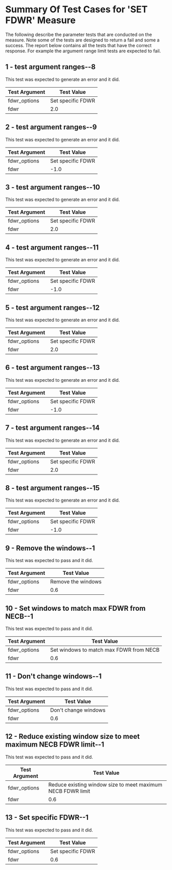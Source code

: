 # Summary Of Test Cases for 'SET FDWR' Measure
 
The following describe the parameter tests that are conducted on the measure. Note some of the 
tests are designed to return a fail and some a success. The report below contains all the tests that 
have the correct response. For example the argument range limit tests are expected to fail. 
 
## 1 - test argument ranges--8
 
This test was expected to generate an error and it did.
 
| Test Argument | Test Value |
| ------------- | ---------- |
| fdwr_options |Set specific FDWR |
| fdwr |2.0 |
 
## 2 - test argument ranges--9
 
This test was expected to generate an error and it did.
 
| Test Argument | Test Value |
| ------------- | ---------- |
| fdwr_options |Set specific FDWR |
| fdwr |-1.0 |
 
## 3 - test argument ranges--10
 
This test was expected to generate an error and it did.
 
| Test Argument | Test Value |
| ------------- | ---------- |
| fdwr_options |Set specific FDWR |
| fdwr |2.0 |
 
## 4 - test argument ranges--11
 
This test was expected to generate an error and it did.
 
| Test Argument | Test Value |
| ------------- | ---------- |
| fdwr_options |Set specific FDWR |
| fdwr |-1.0 |
 
## 5 - test argument ranges--12
 
This test was expected to generate an error and it did.
 
| Test Argument | Test Value |
| ------------- | ---------- |
| fdwr_options |Set specific FDWR |
| fdwr |2.0 |
 
## 6 - test argument ranges--13
 
This test was expected to generate an error and it did.
 
| Test Argument | Test Value |
| ------------- | ---------- |
| fdwr_options |Set specific FDWR |
| fdwr |-1.0 |
 
## 7 - test argument ranges--14
 
This test was expected to generate an error and it did.
 
| Test Argument | Test Value |
| ------------- | ---------- |
| fdwr_options |Set specific FDWR |
| fdwr |2.0 |
 
## 8 - test argument ranges--15
 
This test was expected to generate an error and it did.
 
| Test Argument | Test Value |
| ------------- | ---------- |
| fdwr_options |Set specific FDWR |
| fdwr |-1.0 |
 
## 9 - Remove the windows--1
 
This test was expected to pass and it did.
 
| Test Argument | Test Value |
| ------------- | ---------- |
| fdwr_options |Remove the windows |
| fdwr |0.6 |
 
## 10 - Set windows to match max FDWR from NECB--1
 
This test was expected to pass and it did.
 
| Test Argument | Test Value |
| ------------- | ---------- |
| fdwr_options |Set windows to match max FDWR from NECB |
| fdwr |0.6 |
 
## 11 - Don't change windows--1
 
This test was expected to pass and it did.
 
| Test Argument | Test Value |
| ------------- | ---------- |
| fdwr_options |Don't change windows |
| fdwr |0.6 |
 
## 12 - Reduce existing window size to meet maximum NECB FDWR limit--1
 
This test was expected to pass and it did.
 
| Test Argument | Test Value |
| ------------- | ---------- |
| fdwr_options |Reduce existing window size to meet maximum NECB FDWR limit |
| fdwr |0.6 |
 
## 13 - Set specific FDWR--1
 
This test was expected to pass and it did.
 
| Test Argument | Test Value |
| ------------- | ---------- |
| fdwr_options |Set specific FDWR |
| fdwr |0.6 |
 
